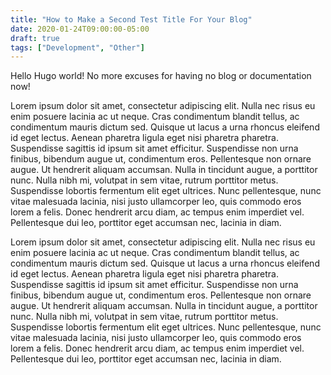 ```yaml
---
title: "How to Make a Second Test Title For Your Blog"
date: 2020-01-24T09:00:00-05:00
draft: true
tags: ["Development", "Other"]
---
```


Hello Hugo world! No more excuses for having no blog or documentation now!

Lorem ipsum dolor sit amet, consectetur adipiscing elit. Nulla nec risus eu enim posuere lacinia ac ut neque. Cras condimentum blandit tellus, ac condimentum mauris dictum sed. Quisque ut lacus a urna rhoncus eleifend id eget lectus. Aenean pharetra ligula eget nisi pharetra pharetra. Suspendisse sagittis id ipsum sit amet efficitur. Suspendisse non urna finibus, bibendum augue ut, condimentum eros. Pellentesque non ornare augue. Ut hendrerit aliquam accumsan. Nulla in tincidunt augue, a porttitor nunc. Nulla nibh mi, volutpat in sem vitae, rutrum porttitor metus. Suspendisse lobortis fermentum elit eget ultrices. Nunc pellentesque, nunc vitae malesuada lacinia, nisi justo ullamcorper leo, quis commodo eros lorem a felis. Donec hendrerit arcu diam, ac tempus enim imperdiet vel. Pellentesque dui leo, porttitor eget accumsan nec, lacinia in diam.

Lorem ipsum dolor sit amet, consectetur adipiscing elit. Nulla nec risus eu enim posuere lacinia ac ut neque. Cras condimentum blandit tellus, ac condimentum mauris dictum sed. Quisque ut lacus a urna rhoncus eleifend id eget lectus. Aenean pharetra ligula eget nisi pharetra pharetra. Suspendisse sagittis id ipsum sit amet efficitur. Suspendisse non urna finibus, bibendum augue ut, condimentum eros. Pellentesque non ornare augue. Ut hendrerit aliquam accumsan. Nulla in tincidunt augue, a porttitor nunc. Nulla nibh mi, volutpat in sem vitae, rutrum porttitor metus. Suspendisse lobortis fermentum elit eget ultrices. Nunc pellentesque, nunc vitae malesuada lacinia, nisi justo ullamcorper leo, quis commodo eros lorem a felis. Donec hendrerit arcu diam, ac tempus enim imperdiet vel. Pellentesque dui leo, porttitor eget accumsan nec, lacinia in diam.